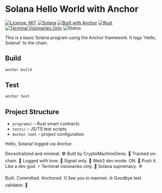 # Solana Hello World with Anchor

[![License: MIT](https://img.shields.io/badge/License-MIT-yellow.svg)](https://opensource.org/licenses/MIT)
[![Solana](https://img.shields.io/badge/Solana-Mainnet-blueviolet)](https://solana.com/)
[![Built with Anchor](https://img.shields.io/badge/Built%20with-Anchor-orange)](https://www.anchor-lang.com/)
[![Rust](https://img.shields.io/badge/Language-Rust-informational)](https://www.rust-lang.org/)
[![Terminal Visionaries Only](https://img.shields.io/badge/Mode-Terminal%20Visionaries-black)](#)
![Status](https://img.shields.io/badge/Status-In%20Progress-orange.svg)


This is a basic Solana program using the Anchor framework. It logs 'Hello, Solana!' to the chain.

## Build
```bash
anchor build
```

## Test
```bash
anchor test
```

## Project Structure
- `programs/` – Rust smart contracts
- `tests/` – JS/TS test scripts
- `Anchor.toml` – project configuration

Hello, Solana! logged via Anchor.

Decentralized and minimal. 🛠️
Built by CryptoMachineGene. 🚀
Tracked on-chain. 📡
Logged with love. 💙
Signal only. 📶
Web3 dev mode: ON. 🔧
Push it. Like a dev god. ⚡
Terminal visionaries only. 🧠
Solana supremacy. ☀️

Built. Committed. Anchored. ⛓️
See you in mainnet. 🌐
Goodbye test validator. 👋
```
